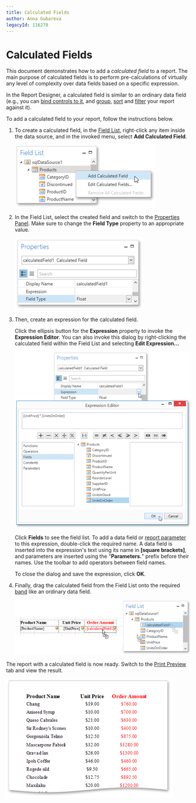 ```yaml
---
title: Calculated Fields
author: Anna Gubareva
legacyId: 116278
---
```

# Calculated Fields
This document demonstrates how to add a _calculated field_ to a report. The main purpose of calculated fields is to perform pre-calculations of virtually any level of complexity over data fields based on a specific expression.

In the Report Designer, a calculated field is similar to an ordinary data field (e.g., you can [bind controls to it](binding-report-controls-to-data.md), and [group](../shaping-data/grouping-data.md), [sort](../shaping-data/sorting-data.md) and [filter](../shaping-data/filtering-data.md) your report against it).

To add a calculated field to your report, follow the instructions below.
1. To create a calculated field, in the [Field List](../../interface-elements/field-list.md), right-click any item inside the data source, and in the invoked menu, select **Add Calculated Field**.
	
	![WPFDesigner_FieldListAddingCalcField](../../../../../images/img123013.png)
2. In the Field List, select the created field and switch to the [Properties Panel](../../interface-elements/properties-panel.md). Make sure to change the **Field Type** property to an appropriate value.
	
	![EUD_WpfReportDesigner_CalcField_1](../../../../../images/img123716.png)
3. Then, create an expression for the calculated field.
	
	Click the ellipsis button for the **Expression** property to invoke the **Expression Editor**. You can also invoke this dialog by right-clicking the calculated field within the Field List and selecting **Edit Expression...**
	
	![EUD_WpfReportDesigner_CalcField_2](../../../../../images/img123717.png)
	
	Click **Fields** to see the field list. To add a data field or [report parameter](report-parameters.md) to this expression, double-click the required name. A data field is inserted into the expression's text using its name in **[**square brackets**]**, and parameters are inserted using the "**Parameters.**" prefix before their names. Use the toolbar to add operators between field names.
	
	To close the dialog and save the expression, click **OK**.
4. Finally, drag the calculated field from the Field List onto the required [band](../../report-elements/report-bands.md) like an ordinary data field.
	
	![EUD_WpfReportDesigner_CalcField_3](../../../../../images/img123718.png)

The report with a calculated field is now ready. Switch to the [Print Preview](../../document-preview.md) tab and view the result.

![EUD_WpfReportDesigner_CalcField_Result](../../../../../images/img123719.png)